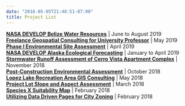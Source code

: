 ```yaml
---
date: "2016-05-05T21:48:51-07:00"
title: Project List
---
```


[**NASA DEVELOP Belize Water Resources**](https://alanahiggins.netlify.com/post/belizewater/) | June to August 2019  
[**Freelance Geospatial Consulting for University Professor**](https://alanahiggins.netlify.com/post/soilmaps/) | May 2019  
[**Phase I Environmental Site Assessment**](https://alanahiggins.netlify.com/post/phasei/) | April 2019  
[**NASA DEVELOP Alaska Ecological Forecasting**](https://alanahiggins.netlify.com/post/alaskaeco/) | January to April 2019  
[**Stormwater Runoff Assessment of Cerro Vista Apartment Complex**](https://alanahiggins.netlify.com/post/stormwater/) | November 2018  
[**Post-Construction Environmental Assessment**](https://alanahiggins.netlify.com/post/construction/) | October 2018  
[**Lopez Lake Recreation Area GIS Consulting**](https://alanahiggins.netlify.com/post/lopezlake/) | May 2018  
[**Project Lot Slope and Aspect Assessment**]() | March 2018  
[**Species X Suitability Map**]() | February 2018  
[**Utilizing Data Driven Pages for City Zoning**](https://alanahiggins.netlify.com/post/datadrivenpages/) | February 2018
